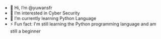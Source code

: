- 👋 Hi, I’m @yuwansfr
- 👀 I’m interested in Cyber Security
- 🌱 I’m currently learning Python Language
- ⚡ Fun fact: I'm still learning the Python programming language and am still a beginner

<!---
yuwansfr/yuwansfr is a ✨ special ✨ repository because its `README.md` (this file) appears on your GitHub profile.
You can click the Preview link to take a look at your changes.
--->
